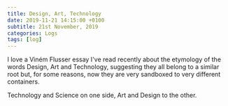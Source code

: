 ```yaml
---
title: Design, Art, Technology
date: 2019-11-21 14:15:00 +0100
subtitle: 21st November, 2019
categories: Logs
tags: [log]
---
```


I love a Viném Flusser essay I've read recently about the etymology of the words Design, Art and Technology, suggesting they all belong to a similar root but, for some reasons, now they are very sandboxed to very different containers.

Technology and Science on one side, Art and Design to the other.



